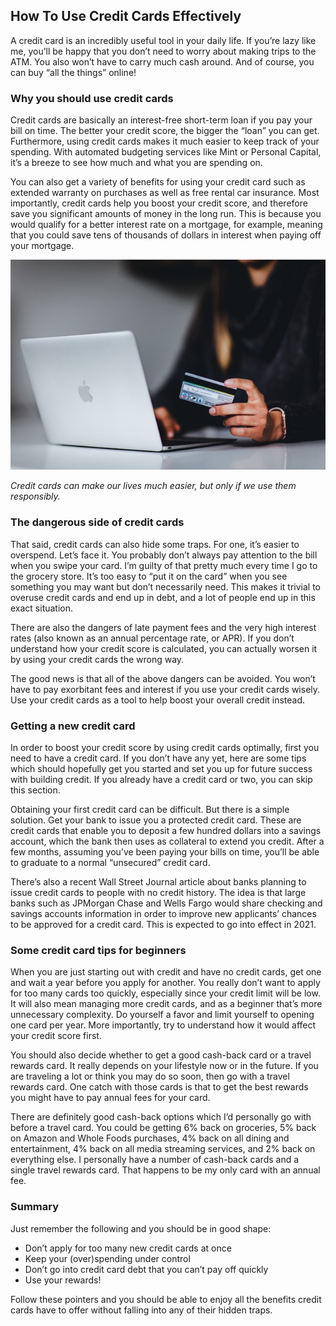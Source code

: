 ## How To Use Credit Cards Effectively

A credit card is an incredibly useful tool in your daily life. If you’re lazy like me, you’ll be happy that you don’t need to worry about making trips to the ATM. You also won’t have to carry much cash around. And of course, you can buy “all the things” online!

### Why you should use credit cards

Credit cards are basically an interest-free short-term loan if you pay your bill on time. The better your credit score, the bigger the “loan” you can get. Furthermore, using credit cards makes it much easier to keep track of your spending. With automated budgeting services like Mint or Personal Capital, it’s a breeze to see how much and what you are spending on.

You can also get a variety of benefits for using your credit card such as extended warranty on purchases as well as free rental car insurance. Most importantly, credit cards help you boost your credit score, and therefore save you significant amounts of money in the long run. This is because you would qualify for a better interest rate on a mortgage, for example, meaning that you could save tens of thousands of dollars in interest when paying off your mortgage.

![A woman enters her credit card information into a laptop](/images/using-credit-cards-effectively.jpg)

*Credit cards can make our lives much easier, but only if we use them responsibly.*

### The dangerous side of credit cards

That said, credit cards can also hide some traps. For one, it’s easier to overspend. Let’s face it. You probably don’t always pay attention to the bill when you swipe your card. I’m guilty of that pretty much every time I go to the grocery store. It’s too easy to “put it on the card” when you see something you may want but don’t necessarily need. This makes it trivial to overuse credit cards and end up in debt, and a lot of people end up in this exact situation.

There are also the dangers of late payment fees and the very high interest rates (also known as an annual percentage rate, or APR). If you don’t understand how your credit score is calculated, you can actually worsen it by using your credit cards the wrong way.

The good news is that all of the above dangers can be avoided. You won’t have to pay exorbitant fees and interest if you use your credit cards wisely. Use your credit cards as a tool to help boost your overall credit instead.

### Getting a new credit card

In order to boost your credit score by using credit cards optimally, first you need to have a credit card. If you don’t have any yet, here are some tips which should hopefully get you started and set you up for future success with building credit. If you already have a credit card or two, you can skip this section.

Obtaining your first credit card can be difficult. But there is a simple solution. Get your bank to issue you a protected credit card. These are credit cards that enable you to deposit a few hundred dollars into a savings account, which the bank then uses as collateral to extend you credit. After a few months, assuming you’ve been paying your bills on time, you’ll be able to graduate to a normal “unsecured” credit card.

There’s also a recent Wall Street Journal article about banks planning to issue credit cards to people with no credit history. The idea is that large banks such as JPMorgan Chase and Wells Fargo would share checking and savings accounts information in order to improve new applicants’ chances to be approved for a credit card. This is expected to go into effect in 2021.

### Some credit card tips for beginners

When you are just starting out with credit and have no credit cards, get one and wait a year before you apply for another. You really don’t want to apply for too many cards too quickly, especially since your credit limit will be low. It will also mean managing more credit cards, and as a beginner that’s more unnecessary complexity. Do yourself a favor and limit yourself to opening one card per year. More importantly, try to understand how it would affect your credit score first.

You should also decide whether to get a good cash-back card or a travel rewards card. It really depends on your lifestyle now or in the future. If you are traveling a lot or think you may do so soon, then go with a travel rewards card. One catch with those cards is that to get the best rewards you might have to pay annual fees for your card.

There are definitely good cash-back options which I’d personally go with before a travel card. You could be getting 6% back on groceries, 5% back on Amazon and Whole Foods purchases, 4% back on all dining and entertainment, 4% back on all media streaming services, and 2% back on everything else. I personally have a number of cash-back cards and a single travel rewards card. That happens to be my only card with an annual fee.

### Summary

Just remember the following and you should be in good shape:

* Don’t apply for too many new credit cards at once
* Keep your (over)spending under control
* Don’t go into credit card debt that you can’t pay off quickly
* Use your rewards!

Follow these pointers and you should be able to enjoy all the benefits credit cards have to offer without falling into any of their hidden traps.
